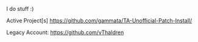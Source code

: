 I do stuff :)

Active Project[s]
https://github.com/gammata/TA-Unofficial-Patch-Install/

Legacy Account:
https://github.com/vThaldren
